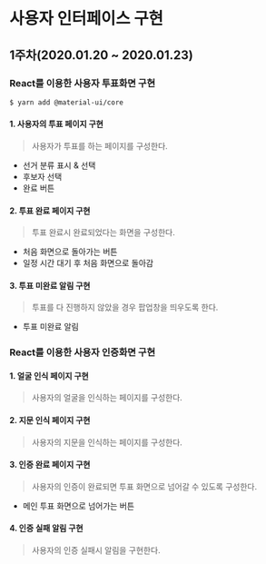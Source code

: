 # 사용자 인터페이스 구현

## 1주차(2020.01.20 ~ 2020.01.23)

### React를 이용한 사용자 투표화면 구현

```bash
$ yarn add @material-ui/core
```

#### 1. 사용자의 투표 페이지 구현

> 사용자가 투표를 하는 페이지를 구성한다.

- 선거 분류 표시 & 선택
- 후보자 선택
- 완료 버튼

#### 2. 투표 완료 페이지 구현

> 투표 완료시 완료되었다는 화면을 구성한다.

- 처음 화면으로 돌아가는 버튼
- 일정 시간 대기 후 처음 화면으로 돌아감

#### 3. 투표 미완료 알림 구현

> 투표를 다 진행하지 않았을 경우 팝업창을 띄우도록 한다.

- 투표 미완료 알림



### React를 이용한 사용자 인증화면 구현

#### 1. 얼굴 인식 페이지 구현

> 사용자의 얼굴을 인식하는 페이지를 구성한다.

#### 2. 지문 인식 페이지 구현

> 사용자의 지문을 인식하는 페이지를 구성한다.

#### 3. 인증 완료 페이지 구현

> 사용자의 인증이 완료되면 투표 화면으로 넘어갈 수 있도록 구성한다.

- 메인 투표 화면으로 넘어가는 버튼

#### 4. 인증 실패 알림 구현

> 사용자의 인증 실패시 알림을 구현한다.

